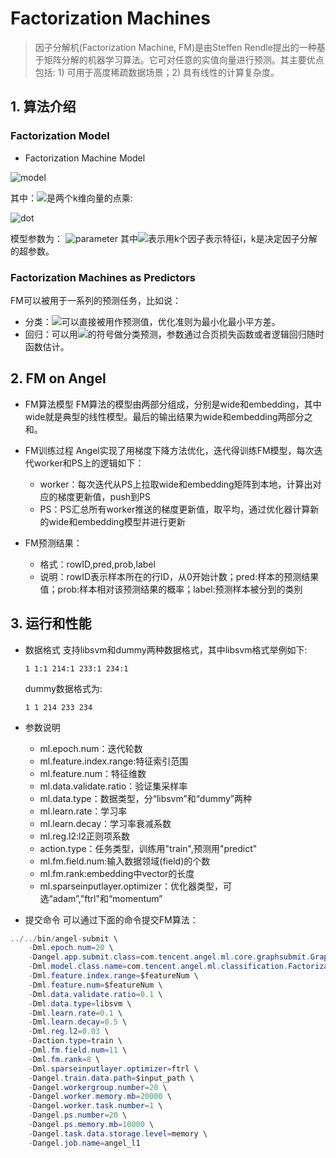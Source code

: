 # Factorization Machines      
> 因子分解机(Factorization Machine, FM)是由Steffen Rendle提出的一种基于矩阵分解的机器学习算法。它可对任意的实值向量进行预测。其主要优点包括: 1) 可用于高度稀疏数据场景；2) 具有线性的计算复杂度。

## 1. 算法介绍
### Factorization Model     
* Factorization Machine Model

![model](http://latex.codecogs.com/png.latex?\dpi{150}\hat{y}(x)=b+\sum_{i=1}^n{w_ix_i}+\sum_{i=1}^n\sum_{j=i+1}^n<v_i,v_j>x_ix_j)

其中：![](http://latex.codecogs.com/png.latex?\dpi{100}\inline%20<v_i,v_j>)是两个k维向量的点乘:

![dot](http://latex.codecogs.com/png.latex?\dpi{150}\inline%20<v_i,v_j>=\sum_{i=1}^kv_{i,f}\cdot%20v_{j,f})

模型参数为：
![parameter](http://latex.codecogs.com/png.latex?\dpi{100}\inlinew_0\in%20R,w\in%20R^n,V\in%20R^{n\times%20k})
其中![](http://latex.codecogs.com/png.latex?\dpi{100}\inline%20v_i)表示用k个因子表示特征i，k是决定因子分解的超参数。

### Factorization Machines as Predictors
FM可以被用于一系列的预测任务，比如说：
* 分类：![](http://latex.codecogs.com/png.latex?\dpi{100}\inline%20\hat{y})可以直接被用作预测值，优化准则为最小化最小平方差。
* 回归：可以用![](http://latex.codecogs.com/png.latex?\dpi{100}\inline%20\hat{y})的符号做分类预测，参数通过合页损失函数或者逻辑回归随时函数估计。

## 2. FM on Angel
* FM算法模型
FM算法的模型由两部分组成，分别是wide和embedding，其中wide就是典型的线性模型。最后的输出结果为wide和embedding两部分之和。

* FM训练过程
    Angel实现了用梯度下降方法优化，迭代得训练FM模型，每次迭代worker和PS上的逻辑如下：       
    * worker：每次迭代从PS上拉取wide和embedding矩阵到本地，计算出对应的梯度更新值，push到PS
    * PS：PS汇总所有worker推送的梯度更新值，取平均，通过优化器计算新的wide和embedding模型并进行更新
    
* FM预测结果：
    * 格式：rowID,pred,prob,label
    * 说明：rowID表示样本所在的行ID，从0开始计数；pred:样本的预测结果值；prob:样本相对该预测结果的概率；label:预测样本被分到的类别

## 3. 运行和性能
* 数据格式
    支持libsvm和dummy两种数据格式，其中libsvm格式举例如下:
    ```
    1 1:1 214:1 233:1 234:1
    ```
    
    dummy数据格式为:
    
    ```
    1 1 214 233 234
    ```

* 参数说明            
    * ml.epoch.num：迭代轮数
    * ml.feature.index.range:特征索引范围
    * ml.feature.num：特征维数
    * ml.data.validate.ratio：验证集采样率
    * ml.data.type：数据类型，分“libsvm”和“dummy”两种
    * ml.learn.rate：学习率
    * ml.learn.decay：学习率衰减系数
    * ml.reg.l2:l2正则项系数
    * action.type：任务类型，训练用"train",预测用"predict"
    * ml.fm.field.num:输入数据领域(field)的个数
    * ml.fm.rank:embedding中vector的长度
    * ml.sparseinputlayer.optimizer：优化器类型，可选“adam”,"ftrl"和“momentum”
  
* 提交命令
    可以通过下面的命令提交FM算法：
```java
../../bin/angel-submit \
    -Dml.epoch.num=20 \
    -Dangel.app.submit.class=com.tencent.angel.ml.core.graphsubmit.GraphRunner \
    -Dml.model.class.name=com.tencent.angel.ml.classification.FactorizationMachines \
    -Dml.feature.index.range=$featureNum \
    -Dml.feature.num=$featureNum \
    -Dml.data.validate.ratio=0.1 \ 
    -Dml.data.type=libsvm \
    -Dml.learn.rate=0.1 \
    -Dml.learn.decay=0.5 \
    -Dml.reg.l2=0.03 \
    -Daction.type=train \
    -Dml.fm.field.num=11 \
    -Dml.fm.rank=8 \
    -Dml.sparseinputlayer.optimizer=ftrl \
    -Dangel.train.data.path=$input_path \
    -Dangel.workergroup.number=20 \
    -Dangel.worker.memory.mb=20000 \
    -Dangel.worker.task.number=1 \
    -Dangel.ps.number=20 \
    -Dangel.ps.memory.mb=10000 \
    -Dangel.task.data.storage.level=memory \
    -Dangel.job.name=angel_l1
```
